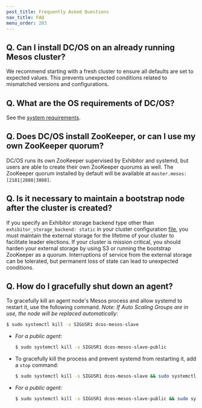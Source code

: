 ```yaml
---
post_title: Frequently Asked Questions
nav_title: FAQ
menu_order: 203
---
```


## Q. Can I install DC/OS on an already running Mesos cluster?
We recommend starting with a fresh cluster to ensure all defaults are set to expected values. This prevents unexpected conditions related to mismatched versions and configurations.

## Q. What are the OS requirements of DC/OS?
See the [system requirements](../installing/custom/system-requirements/).

## Q. Does DC/OS install ZooKeeper, or can I use my own ZooKeeper quorum?
DC/OS runs its own ZooKeeper supervised by Exhibitor and systemd, but users are able to create their own ZooKeeper quorums as well. The ZooKeeper quorum installed by default will be available at `master.mesos:[2181|2888|3888]`.

## Q. Is it necessary to maintain a bootstrap node after the cluster is created?
If you specify an Exhibitor storage backend type other than `exhibitor_storage_backend: static` in your cluster configuration [file](/docs/1.8/administration/installing/custom/configuration-parameters/), you must maintain the external storage for the lifetime of your cluster to facilitate leader elections. If your cluster is mission critical, you should harden your external storage by using S3 or running the bootstrap ZooKeeper as a quorum. Interruptions of service from the external storage can be tolerated, but permanent loss of state can lead to unexpected conditions.

## Q. How do I gracefully shut down an agent?
To gracefully kill an agent node's Mesos process and allow systemd to restart it, use the following command. _Note: If Auto Scaling Groups are in use, the node will be replaced automatically_:

```bash
$ sudo systemctl kill -s SIGUSR1 dcos-mesos-slave
```

- _For a public agent:_

    ```bash
    $ sudo systemctl kill -s SIGUSR1 dcos-mesos-slave-public
    ```

- To gracefully kill the process and prevent systemd from restarting it, add a `stop` command:

    ```bash
    $ sudo systemctl kill -s SIGUSR1 dcos-mesos-slave && sudo systemctl stop dcos-mesos-slave
    ```

- _For a public agent:_

    ```bash
    $ sudo systemctl kill -s SIGUSR1 dcos-mesos-slave-public && sudo systemctl stop dcos-mesos-slave-public
    ```
